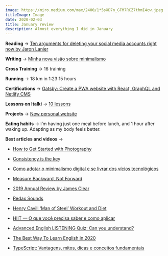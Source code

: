 ```yaml
---
image: https://miro.medium.com/max/2400/1*5sXD7n_GFM7RCZ7thmI4cw.jpeg
titleImage: Image
date: 2020-02-03
title: January review
description: Almost everything I did in January
---
```


**Reading** → [Ten arguments for deleting your social media accounts right now by Jaron Lanier](https://www.goodreads.com/book/show/37830765-ten-arguments-for-deleting-your-social-media-accounts-right-now)

**Writing** → [Minha nova visão sobre minimalismo](https://www.tailogonsalves.com/minimalismo/)

**Cross Training** → 16 training

**Running** → 18 km in 1:23:15 hours

**Certifications** → [Gatsby: Create a PWA website with React, GraphQL and Netlify CMS](https://www.udemy.com/certificate/UC-0CS0KS9M/)

**Lessons on Italki** → [10 lessons](https://www.italki.com/user/4093973)

**Projects** → [New personal website](https://www.tailogonsalves.com/)

**Eating habits** → I’m having just one meal before lunch, and 1 hour after waking up. Adapting as my body feels better.

**Best articles and videos** →

* [How to Get Started with Photography](https://collegeinfogeek.com/learn-photography/)

* [Consistency is the key](https://zenorocha.com/consistency-is-the-key/)

* [Como adotar o minimalismo digital e se livrar dos vícios tecnológicos](https://blog.trello.com/br/minimalismo-digital)

* [Measure Backward, Not Forward](https://jamesclear.com/measure-backward)

* [2019 Annual Review by James Clear](https://jamesclear.com/2019-annual-review)

* [Redax Sounds](https://redaxsounds.netlify.com/)

* [Henry Cavill ‘Man of Steel’ Workout and Diet](http://henrycavill.org/en/hc/workout)

* [HIIT — O que você precisa saber e como aplicar](https://sermusculoso.com/hiit/)

* [Advanced English LISTENING Quiz: Can you understand?](https://www.youtube.com/watch?v=GRxYvfKa4a4)

* [The Best Way To Learn English in 2020](https://www.youtube.com/watch?v=5-T6Xqlh6BU)

* [TypeScript: Vantagens, mitos, dicas e conceitos fundamentais](https://blog.rocketseat.com.br/typescript-vantagens-mitos-conceitos/)

